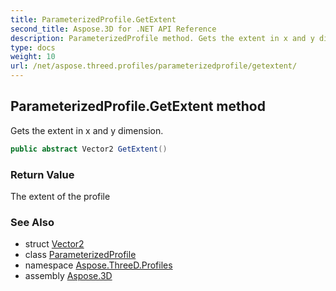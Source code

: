 ```yaml
---
title: ParameterizedProfile.GetExtent
second_title: Aspose.3D for .NET API Reference
description: ParameterizedProfile method. Gets the extent in x and y dimension
type: docs
weight: 10
url: /net/aspose.threed.profiles/parameterizedprofile/getextent/
---
```

## ParameterizedProfile.GetExtent method

Gets the extent in x and y dimension.

```csharp
public abstract Vector2 GetExtent()
```

### Return Value

The extent of the profile

### See Also

* struct [Vector2](../../../aspose.threed.utilities/vector2/)
* class [ParameterizedProfile](../)
* namespace [Aspose.ThreeD.Profiles](../../../aspose.threed.profiles/)
* assembly [Aspose.3D](../../../)


